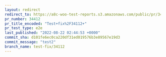 ```yaml
---
layout: redirect
redirect_to: https://a8c-woo-test-reports.s3.amazonaws.com/public/pr/34412/e2e/index.html
pr_number: 34412
pr_title_encoded: "Test+fix%2F34112+"
pr_test_type: e2e
last_published: "2022-08-22 02:44:53 +0000"
commit_sha: d101fe6ec0ca220df31ed019576b3e89567e19d3
commit_message: "test2"
branch_name: test-fix/34112
---
```

